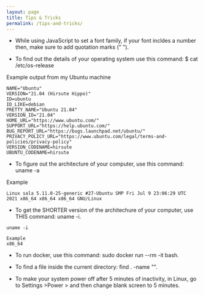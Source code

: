 ```yaml
---
layout: page
title: Tips & Tricks
permalink: /tips-and-tricks/
---
```


- While using JavaScript to set a font family, if your font incldes a number then, make sure to add quotation marks (" ").

- To find out the details of your operating system use this command:
  $ cat /etc/os-release

Example output from my Ubuntu machine

```
NAME="Ubuntu"
VERSION="21.04 (Hirsute Hippo)"
ID=ubuntu
ID_LIKE=debian
PRETTY_NAME="Ubuntu 21.04"
VERSION_ID="21.04"
HOME_URL="https://www.ubuntu.com/"
SUPPORT_URL="https://help.ubuntu.com/"
BUG_REPORT_URL="https://bugs.launchpad.net/ubuntu/"
PRIVACY_POLICY_URL="https://www.ubuntu.com/legal/terms-and-policies/privacy-policy"
VERSION_CODENAME=hirsute
UBUNTU_CODENAME=hirsute
```

- To figure out the architecture of your computer, use this command:
  uname -a

Example

```
Linux sala 5.11.0-25-generic #27-Ubuntu SMP Fri Jul 9 23:06:29 UTC 2021 x86_64 x86_64 x86_64 GNU/Linux
```

- To get the SHORTER version of the architechure of your computer, use THIS command: uname -i.

```
uname -i

Example
x86_64
```

- To run docker, use this command: sudo docker run --rm -it <image-name> bash.

- To find a file inside the current directory: find . -name "<file-name>".

- To make your system power off after 5 minutes of inactivity, in Linux, go to Settings >Power > and then change blank screen to 5 minutes.
